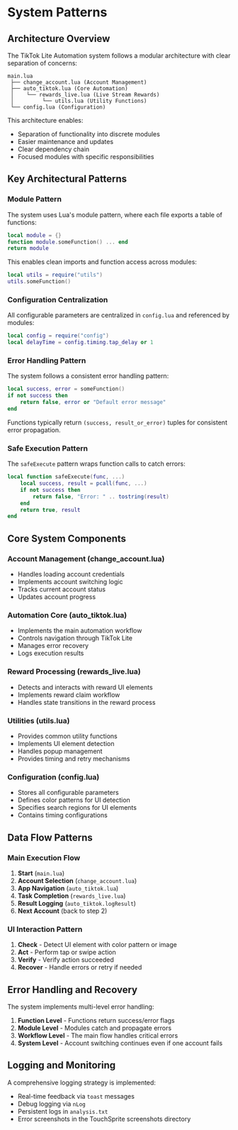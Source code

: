 # System Patterns

## Architecture Overview

The TikTok Lite Automation system follows a modular architecture with clear separation of concerns:

```
main.lua
 ├── change_account.lua (Account Management)
 ├── auto_tiktok.lua (Core Automation)
 │    └── rewards_live.lua (Live Stream Rewards)
 │         └── utils.lua (Utility Functions)
 └── config.lua (Configuration)
```

This architecture enables:
- Separation of functionality into discrete modules
- Easier maintenance and updates
- Clear dependency chain
- Focused modules with specific responsibilities

## Key Architectural Patterns

### Module Pattern
The system uses Lua's module pattern, where each file exports a table of functions:

```lua
local module = {}
function module.someFunction() ... end
return module
```

This enables clean imports and function access across modules:

```lua
local utils = require("utils")
utils.someFunction()
```

### Configuration Centralization
All configurable parameters are centralized in `config.lua` and referenced by modules:

```lua
local config = require("config")
local delayTime = config.timing.tap_delay or 1
```

### Error Handling Pattern
The system follows a consistent error handling pattern:

```lua
local success, error = someFunction()
if not success then
    return false, error or "Default error message"
end
```

Functions typically return `(success, result_or_error)` tuples for consistent error propagation.

### Safe Execution Pattern
The `safeExecute` pattern wraps function calls to catch errors:

```lua
local function safeExecute(func, ...)
    local success, result = pcall(func, ...)
    if not success then
        return false, "Error: " .. tostring(result)
    end
    return true, result
end
```

## Core System Components

### Account Management (change_account.lua)
- Handles loading account credentials
- Implements account switching logic
- Tracks current account status
- Updates account progress

### Automation Core (auto_tiktok.lua)
- Implements the main automation workflow
- Controls navigation through TikTok Lite
- Manages error recovery
- Logs execution results

### Reward Processing (rewards_live.lua)
- Detects and interacts with reward UI elements
- Implements reward claim workflow
- Handles state transitions in the reward process

### Utilities (utils.lua)
- Provides common utility functions
- Implements UI element detection
- Handles popup management
- Provides timing and retry mechanisms

### Configuration (config.lua)
- Stores all configurable parameters
- Defines color patterns for UI detection
- Specifies search regions for UI elements
- Contains timing configurations

## Data Flow Patterns

### Main Execution Flow
1. **Start** (`main.lua`)
2. **Account Selection** (`change_account.lua`)
3. **App Navigation** (`auto_tiktok.lua`)
4. **Task Completion** (`rewards_live.lua`)
5. **Result Logging** (`auto_tiktok.logResult`)
6. **Next Account** (back to step 2)

### UI Interaction Pattern
1. **Check** - Detect UI element with color pattern or image
2. **Act** - Perform tap or swipe action
3. **Verify** - Verify action succeeded
4. **Recover** - Handle errors or retry if needed

## Error Handling and Recovery

The system implements multi-level error handling:

1. **Function Level** - Functions return success/error flags
2. **Module Level** - Modules catch and propagate errors
3. **Workflow Level** - The main flow handles critical errors
4. **System Level** - Account switching continues even if one account fails

## Logging and Monitoring

A comprehensive logging strategy is implemented:
- Real-time feedback via `toast` messages
- Debug logging via `nLog`
- Persistent logs in `analysis.txt`
- Error screenshots in the TouchSprite screenshots directory 